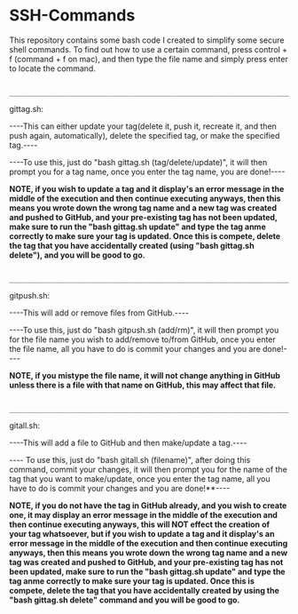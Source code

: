 # SSH-Commands
This repository contains some bash code I created to simplify some secure shell commands. To find out how to use a certain command, press control + f (command + f on mac), and then type the file name and simply press enter to locate the command.

             ________________________________________________________________________________
gittag.sh:

----This can either update your tag(delete it, push it, recreate it, and then push again, automatically), delete the specified tag, or make the specified tag.----

----To use this, just do "bash gittag.sh (tag/delete/update)", it will then prompt you for a tag name, once you enter the tag name, you are done!----

**NOTE, if you wish to update a tag and it display's an error message in the middle of the execution and then continue executing anyways, then this means you wrote down the wrong tag name and a new tag was created and pushed to GitHub, and your pre-existing tag has not been updated, make sure to run the "bash gittag.sh update" and type the tag anme correctly to make sure your tag is updated. Once this is compete, delete the tag that you have accidentally created (using "bash gittag.sh delete"), and you will be good to go.**

             ________________________________________________________________________________
gitpush.sh:

----This will add or remove files from GitHub.----

----To use this, just do "bash gitpush.sh (add/rm)", it will then prompt you for the file name you wish to add/remove to/from GitHub, once you enter the file name, all you have to do is commit your changes and you are done!----

**NOTE, if you mistype the file name, it will not change anything in GitHub unless there is a file with that name on GitHub, this may affect that file.**

             ________________________________________________________________________________
gitall.sh:

----This will add a file to GitHub and then make/update a tag.----

---- To use this, just do "bash gitall.sh (filename)", after doing this command, commit your changes, it will then prompt you for the name of the tag that you want to make/update, once you enter the tag name, all you have to do is commit your changes and you are done!**----

**NOTE, if you do not have the tag in GitHub already, and you wish to create one, it may display an error message in the middle of the execution and then continue executing anyways, this will NOT effect the creation of your tag whatsoever, but if you wish to update a tag and it display's an error message in the middle of the execution and then continue executing anyways, then this means you wrote down the wrong tag name and a new tag was created and pushed to GitHub, and your pre-existing tag has not been updated, make sure to run the "bash gittag.sh update" and type the tag anme correctly to make sure your tag is updated. Once this is compete, delete the tag that you have accidentally created by using the "bash gittag.sh delete" command and you will be good to go.**
